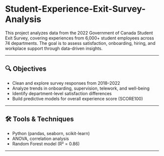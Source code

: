 # Student-Experience-Exit-Survey-Analysis
This project analyzes data from the 2022 Government of Canada Student Exit Survey, covering experiences from 6,000+ student employees across 74 departments. The goal is to assess satisfaction, onboarding, hiring, and workplace support through data-driven insights.

---

## 🔍 Objectives

- Clean and explore survey responses from 2018–2022
- Analyze trends in onboarding, supervision, telework, and well-being
- Identify department-level satisfaction differences
- Build predictive models for overall experience score (SCORE100)

---

## 🛠 Tools & Techniques

- Python (pandas, seaborn, scikit-learn)
- ANOVA, correlation analysis
- Random Forest model (R² = 0.86)

---

